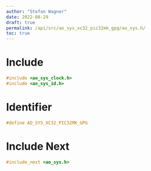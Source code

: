 ```yaml
---
author: "Stefan Wagner"
date: 2022-08-29
draft: true
permalink: /api/src/ao_sys_xc32_pic32mk_gpg/ao_sys.h/
toc: true
---
```


# Include

```c
#include <ao_sys_clock.h>
#include <ao_sys_id.h>
```

# Identifier

```c
#define AO_SYS_XC32_PIC32MK_GPG
```

# Include Next

```c
#include_next <ao_sys.h>
```
